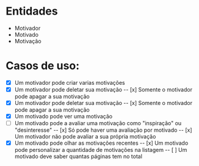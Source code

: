 # Entidades

- Motivador
- Motivado
- Motivação

# Casos de uso:

- [x] Um motivador pode criar varias motivações
- [x] Um motivador pode deletar sua motivação
      -- [x] Somente o motivador pode apagar a sua motivação
- [x] Um motivador pode deletar sua motivação
      -- [x] Somente o motivador pode apagar a sua motivação
- [x] Um motivado pode ver uma motivação
- [ ] Um motivado pode a avaliar uma motivação como "inspiração" ou "desinteresse"
      -- [x] Só pode haver uma avaliação por motivado
      -- [x] Um motivador não pode avaliar a sua própria motivação
- [x] Um motivado pode olhar as motivações recentes
      -- [x] Um motivado pode personalizar a quantidade de motivações na listagem
      -- [ ] Um motivado deve saber quantas páginas tem no total
